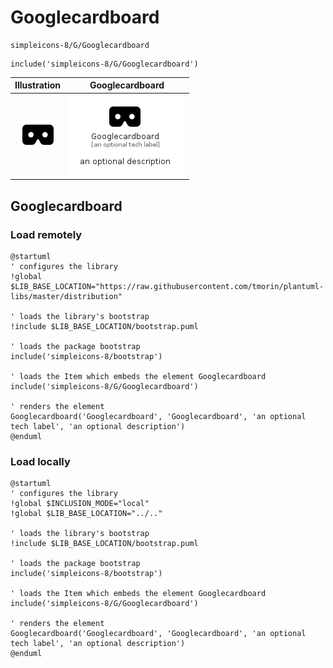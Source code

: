 # Googlecardboard


```text
simpleicons-8/G/Googlecardboard
```

```text
include('simpleicons-8/G/Googlecardboard')
```



| Illustration | Googlecardboard |
| :---: | :---: |
| ![illustration for Illustration](../../simpleicons-8/G/Googlecardboard.png) | ![illustration for Googlecardboard](../../simpleicons-8/G/Googlecardboard.Local.png) |




## Googlecardboard

### Load remotely
```plantuml
@startuml
' configures the library
!global $LIB_BASE_LOCATION="https://raw.githubusercontent.com/tmorin/plantuml-libs/master/distribution"

' loads the library's bootstrap
!include $LIB_BASE_LOCATION/bootstrap.puml

' loads the package bootstrap
include('simpleicons-8/bootstrap')

' loads the Item which embeds the element Googlecardboard
include('simpleicons-8/G/Googlecardboard')

' renders the element
Googlecardboard('Googlecardboard', 'Googlecardboard', 'an optional tech label', 'an optional description')
@enduml
```

### Load locally
```plantuml
@startuml
' configures the library
!global $INCLUSION_MODE="local"
!global $LIB_BASE_LOCATION="../.."

' loads the library's bootstrap
!include $LIB_BASE_LOCATION/bootstrap.puml

' loads the package bootstrap
include('simpleicons-8/bootstrap')

' loads the Item which embeds the element Googlecardboard
include('simpleicons-8/G/Googlecardboard')

' renders the element
Googlecardboard('Googlecardboard', 'Googlecardboard', 'an optional tech label', 'an optional description')
@enduml
```

